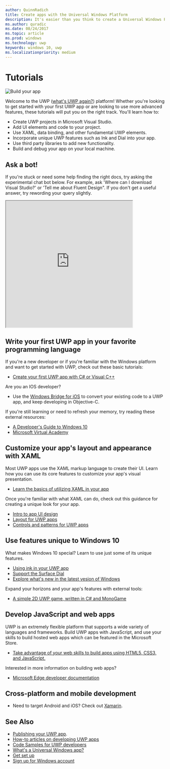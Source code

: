 ```yaml
---
author: QuinnRadich
title: Create apps with the Universal Windows Platform
description: It's easier than you think to create a Universal Windows Platform (UWP) app for Windows 10.
ms.author: quradic
ms.date: 08/24/2017
ms.topic: article
ms.prod: windows
ms.technology: uwp
keywords: windows 10, uwp
ms.localizationpriority: medium
---
```


# Tutorials

![Build your app](images/build-your-app.png)

Welcome to the UWP ([what's UWP again?](whats-a-uwp.md)) platform! Whether you're looking to get started with your first UWP app or are looking to use more advanced features, these tutorials will put you on the right track. You'll learn how to:

-   Create UWP projects in Microsoft Visual Studio.
-   Add UI elements and code to your project.
-   Use XAML, data binding, and other fundamental UWP elements.
-   Incorporate unique UWP features such as Ink and Dial into your app.
-   Use third party libraries to add new functionality.
-   Build and debug your app on your local machine.

## Ask a bot!

If you're stuck or need some help finding the right docs, try asking the experimental chat bot below. For example, ask 'Where can I download Visual Studio?' or 'Tell me about Fluent Design". If you don't get a useful answer, try rewording your query slightly.

<iframe src='https://webchat.botframework.com/embed/DocBot4?s=T2nP6qZUXC8.cwA.lvc.AR-ZBwtULpaITu6_dAhMwrmg4R2GSLNzIoiMNFL8M7M' height="400" width="400"></iframe>

## Write your first UWP app in your favorite programming language

If you're a new developer or if you're familiar with the Windows platform and want to get started with UWP, check out these basic tutorials:

* [Create your first UWP app with C# or Visual C++](your-first-app.md)

Are you an IOS developer?

* Use the [Windows Bridge for iOS](https://developer.microsoft.com/windows/bridges/ios) to convert your existing code to a UWP app, and keep developing in Objective-C.

If you're still learning or need to refresh your memory, try reading these external resources:

* [A Developer's Guide to Windows 10](https://go.microsoft.com/fwlink/?linkid=850804)
* [Microsoft Virtual Academy](http://www.microsoftvirtualacademy.com/)

## Customize your app's layout and appearance with XAML

Most UWP apps use the XAML markup language to create their UI. Learn how you can use its core features to customize your app's visual presentation.

* [Learn the basics of utilizing XAML in your app](xaml-basics-intro.md)

Once you're familiar with what XAML can do, check out this guidance for creating a unique look for your app.

* [Intro to app UI design](../design/basics/design-and-ui-intro.md)
* [Layout for UWP apps](../design/layout/index.md)
* [Controls and patterns for UWP apps](../design/controls-and-patterns/index.md)

## Use features unique to Windows 10

What makes Windows 10 special? Learn to use just some of its unique features.

* [Using ink in your UWP app](ink-walkthrough.md)
* [Support the Surface Dial](radialcontroller-walkthrough.md)
* [Explore what's new in the latest vesion of Windows](../whats-new/windows-10-version-latest.md)

Expand your horizons and your app's features with external tools:

* [A simple 2D UWP game, written in C# and MonoGame](get-started-tutorial-game-mg2d.md)

## Develop JavaScript and web apps

UWP is an extremely flexible platform that supports a wide variety of languages and frameworks. Build UWP apps with JavaScript, and use your skills to build hosted web apps which can be featured in the Microsoft Store.

* [Take advantage of your web skills to build apps using HTML5, CSS3, and JavaScript.](create-js-apps.md)

Interested in more information on building web apps?

* [Microsoft Edge developer documentation](https://docs.microsoft.com/microsoft-edge/)

## Cross-platform and mobile development

* Need to target Android and iOS? Check out [Xamarin](https://www.xamarin.com).

## See Also

* [Publishing your UWP app](https://developer.microsoft.com/store/publish-apps).
* [How-to articles on developing UWP apps](https://developer.microsoft.com/windows/apps/develop)
* [Code Samples for UWP developers](https://developer.microsoft.com/windows/samples)
* [What's a Universal Windows app?](whats-a-uwp.md)
* [Get set up](get-set-up.md)
* [Sign up for Windows account](sign-up.md)

